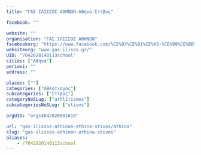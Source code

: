 ```yaml
---
title: "ΓΑΣ ΙΛΙΣΣΟΣ ΑΘΗΝΩΝ-Αθήνα-Στίβος"

facebook: ""

website: ""
organisation: "ΓΑΣ ΙΛΙΣΣΟΣ ΑΘΗΝΩΝ"
facebookorg: "https://www.facebook.com/%CE%93%CE%91%CE%A3-%CE%99%CE%BB%CE%B9%CF%83%CE%BF%CF%82-1406138806137471/"
websiteorg: "www.gas-ilisos.gr/"
UID: "7042020140113school"
cities: ["Αθήνα"]
perioxi: ""
address: ""

places: [""]
categories: ["Αθλητισμός"]
subcategories: ["Στίβος"]
categoryNoSLug: ["athlitismos"]
subcategoriesNoSLug: ["stivos"]

orgUID: "org14042020001610"

url: "gas-ilissos-athinon-athina-stivos/athina"
slug: "gas-ilissos-athinon-athina-stivos"
aliases:
    - /7042020140113school
---
```





